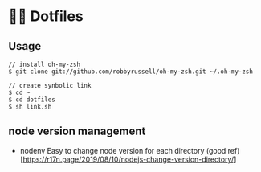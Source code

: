 # 🏋️‍♂️ Dotfiles
## Usage
```
// install oh-my-zsh
$ git clone git://github.com/robbyrussell/oh-my-zsh.git ~/.oh-my-zsh

// create synbolic link
$ cd ~
$ cd dotfiles
$ sh link.sh
```

## node version management
- nodenv
Easy to change node version for each directory
(good ref)[https://r17n.page/2019/08/10/nodejs-change-version-directory/]
